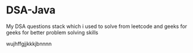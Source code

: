 # DSA-Java


My DSA questions stack which i used to solve from leetcode and geeks for geeks for better problem solving skills


wujhffgjjkkkjbnnnn




